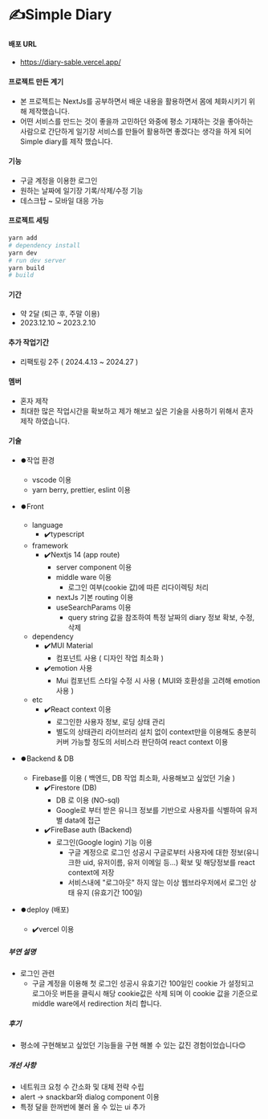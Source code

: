 # ✍️Simple Diary

#### 배포 URL

- https://diary-sable.vercel.app/

#### 프로젝트 만든 계기

- 본 프로젝트는 NextJs를 공부하면서 배운 내용을 활용하면서 몸에 체화시키기 위해 제작했습니다.
- 어떤 서비스를 만드는 것이 좋을까 고민하던 와중에 평소 기재하는 것을 좋아하는 사람으로 간단하게 일기장 서비스를 만들어 활용하면 좋겠다는 생각을 하게 되어 Simple diary를 제작 했습니다.

#### 기능

- 구글 계정을 이용한 로그인
- 원하는 날짜에 일기장 기록/삭제/수정 기능
- 데스크탑 ~ 모바일 대응 가능

#### 프로젝트 세팅

```bash
yarn add
# dependency install
yarn dev
# run dev server
yarn build
# build
```

#### 기간
- 약 2달 (퇴근 후, 주말 이용)
- 2023.12.10 ~ 2023.2.10

#### 추가 작업기간
- 리팩토링 2주 ( 2024.4.13 ~ 2024.27 )


#### 멤버

- 혼자 제작
- 최대한 많은 작업시간을 확보하고 제가 해보고 싶은 기술을 사용하기 위해서 혼자 제작 하였습니다.

#### 기술

- ⏺️작업 환경
  - vscode 이용
  - yarn berry, prettier, eslint 이용
- ⏺️Front
  - language
    - ✔️typescript
  - framework
    - ✔️Nextjs 14 (app route)
      - server component 이용   
      - middle ware 이용
        - 로그인 여부(cookie 값)에 따른 리다이렉팅 처리
      - nextJs 기본 routing 이용
      - useSearchParams 이용
        - query string 값을 참조하여 특정 날짜의 diary 정보 확보, 수정, 삭제
  - dependency
    - ✔️MUI Material
      - 컴포넌트 사용 ( 디자인 작업 최소화 )
    - ✔️emotion 사용
      - Mui 컴포넌트 스타일 수정 시 사용 ( MUI와 호환성을 고려해 emotion 사용 )
  - etc
    - ✔️React context 이용
      - 로그인한 사용자 정보, 로딩 상태 관리
      - 별도의 상태관리 라이브러리 설치 없이 context만을 이용해도 충분히 커버 가능할 정도의 서비스라 판단하여 react context 이용
- ⏺️Backend & DB
  - Firebase를 이용 ( 백엔드, DB 작업 최소화, 사용해보고 싶었던 기술 )
    - ✔️Firestore (DB)
      - DB 로 이용 (NO-sql)
      - Google로 부터 받은 유니크 정보를 기반으로 사용자를 식별하여 유저별 data에 접근
    - ✔️FireBase auth (Backend)
      - 로그인(Google login) 기능 이용
        - 구글 계정으로 로그인 성공시 구글로부터 사용자에 대한 정보(유니크한 uid, 유저이름, 유저 이메일 등...) 확보 및 해당정보를 react context에 저장
        - 서비스내에 "로그아웃" 하지 않는 이상 웹브라우저에서 로그인 상태 유지 (유효기간 100일)
- ⏺️deploy (배포)

  - ✔️vercel 이용

##### 부연 설명

- 로그인 관련
  - 구글 계정을 이용해 첫 로그인 성공시 유효기간 100일인 cookie 가 설정되고 로그아웃 버튼을 클릭시 해당 cookie값은 삭제 되며 이 cookie 값을 기준으로 middle ware에서 redirection 처리 합니다.

##### 후기

- 평소에 구현해보고 싶었던 기능들을 구현 해볼 수 있는 값진 경험이었습니다😊

##### 개선 사항 
- 네트워크 요청 수 간소화 및 대체 전략 수립
- alert -> snackbar와 dialog component 이용
- 특정 달을 한꺼번에 불러 올 수 있는 ui 추가 

